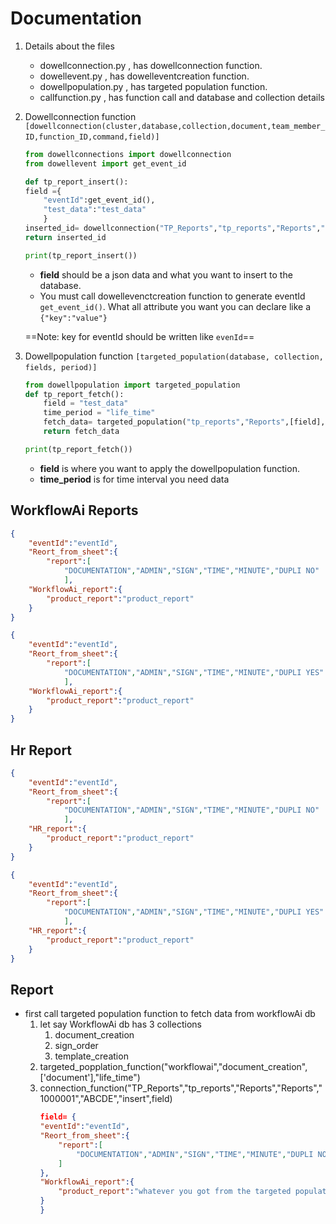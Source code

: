 # Documentation
    
1.  Details about the files

    - dowellconnection.py , has dowellconnection function.
    - dowellevent.py , has dowelleventcreation function.
    - dowellpopulation.py , has targeted population function. 
    - callfunction.py , has function call and database and collection details
2.  Dowellconnection function `[dowellconnection(cluster,database,collection,document,team_member_ID,function_ID,command,field)]`
&nbsp;
    ```python
    from dowellconnections import dowellconnection
    from dowellevent import get_event_id

    def tp_report_insert():
    field ={
        "eventId":get_event_id(),
        "test_data":"test_data" 
        }
    inserted_id= dowellconnection("TP_Reports","tp_reports","Reports","Reports","1000001","ABCDE","insert",field)
    return inserted_id

    print(tp_report_insert())
    ```
    - **field** should be a json data and what you want to insert to the database.
    - You must call dowellevenctcreation function to generate eventId `get_event_id()`. What all attribute you want you can declare like a `{"key":"value"}` &nbsp;

    ==Note: key for eventId should be written like `evenId`== 
&nbsp;
3. Dowellpopulation function `[targeted_population(database, collection, fields, period)]`
&nbsp;
    ```python
    from dowellpopulation import targeted_population
    def tp_report_fetch():
        field = "test_data"
        time_period = "life_time"
        fetch_data= targeted_population("tp_reports","Reports",[field],time_period)
        return fetch_data

    print(tp_report_fetch())
    ```
    - **field** is where you want to apply the dowellpopulation function.
    - **time_period** is for time interval you need data 


## WorkflowAi Reports
```json
{
    "eventId":"eventId",
    "Reort_from_sheet":{
        "report":[
            "DOCUMENTATION","ADMIN","SIGN","TIME","MINUTE","DUPLI NO"
            ],
    "WorkflowAi_report":{
        "product_report":"product_report"
    }
}
```
```json
{
    "eventId":"eventId",
    "Reort_from_sheet":{
        "report":[
            "DOCUMENTATION","ADMIN","SIGN","TIME","MINUTE","DUPLI YES"
            ],
    "WorkflowAi_report":{
        "product_report":"product_report"
    }
}
```

## Hr Report
```json
{
    "eventId":"eventId",
    "Reort_from_sheet":{
        "report":[
            "DOCUMENTATION","ADMIN","SIGN","TIME","MINUTE","DUPLI NO"
            ],
    "HR_report":{
        "product_report":"product_report"
    }
}
```
```json
{
    "eventId":"eventId",
    "Reort_from_sheet":{
        "report":[
            "DOCUMENTATION","ADMIN","SIGN","TIME","MINUTE","DUPLI YES"
            ],
    "HR_report":{
        "product_report":"product_report"
    }
}
```




## Report 

- first call targeted population function to fetch data from workflowAi db
    1. let say WorkflowAi db has 3 collections
        1. document_creation
        2. sign_order
        3. template_creation
    2.  targeted_popplation_function("workflowai","document_creation",['document'],"life_time")
    3. connection_function("TP_Reports","tp_reports","Reports","Reports","1000001","ABCDE","insert",field)
        ```json
        field= {
        "eventId":"eventId",
        "Reort_from_sheet":{
            "report":[
                "DOCUMENTATION","ADMIN","SIGN","TIME","MINUTE","DUPLI NO"
            ]
        },
        "WorkflowAi_report":{
            "product_report":"whatever you got from the targeted population function in line number 2"
        }
        }   
        ```